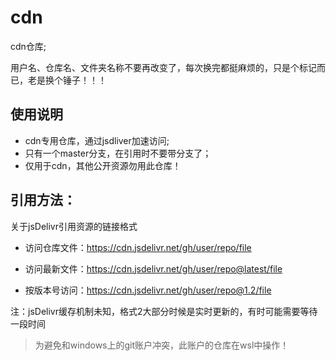 # cdn
cdn仓库;

用户名、仓库名、文件夹名称不要再改变了，每次换完都挺麻烦的，只是个标记而已，老是换个锤子！！！

## 使用说明
- cdn专用仓库，通过jsdliver加速访问;
- 只有一个master分支，在引用时不要带分支了；
- 仅用于cdn，其他公开资源勿用此仓库！

## 引用方法：

关于jsDelivr引用资源的链接格式

- 访问仓库文件：https://cdn.jsdelivr.net/gh/user/repo/file

- 访问最新文件：https://cdn.jsdelivr.net/gh/user/repo@latest/file

- 按版本号访问：https://cdn.jsdelivr.net/gh/user/repo@1.2/file


注：jsDelivr缓存机制未知，格式2大部分时候是实时更新的，有时可能需要等待一段时间

>为避免和windows上的git账户冲突，此账户的仓库在wsl中操作！